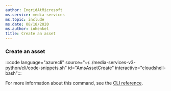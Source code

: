 ```yaml
---
author: IngridAtMicrosoft
ms.service: media-services
ms.topic: include
ms.date: 08/18/2020
ms.author: inhenkel
title: Create an asset
---
```


<!--Create a media services asset CLI-->

### Create an asset

:::code language="azurecli" source="~/../media-services-v3-python/cli/code-snippets.sh" id="AmsAssetCreate" interactive="cloudshell-bash":::

For more information about this command, see the [CLI reference](/cli/azure/ams/asset?view=azure-cli-latest&preserve-view=true#az-ams-asset-create).
